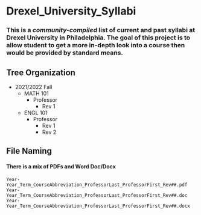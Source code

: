 # Drexel_University_Syllabi
### This is a ***community-compiled*** list of current and past syllabi at Drexel University in Philadelphia. The goal of this project is to allow student to get a more in-depth look into a course then would be provided by standard means.

<!---
The syllabi are organized by term/year => course => proffessor name => revisions (if applicable).
--->


## Tree Organization
- 2021/2022 Fall
  - MATH 101
    - Professor
      - Rev 1
  - ENGL 101
    - Professor
      - Rev 1
      - Rev 2
  <!---
  - ENGL 231
    - Professor
      - Rev 1
  --->

## File Naming
#### There is a mix of PDFs and Word Doc/Docx
    Year-Year_Term_CourseAbbreviation_ProfessorLast_ProfessorFirst_Rev##.pdf
    Year-Year_Term_CourseAbbreviation_ProfessorLast_ProfessorFirst_Rev##.doc
    Year-Year_Term_CourseAbbreviation_ProfessorLast_ProfessorFirst_Rev##.docx
